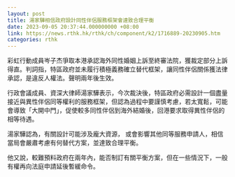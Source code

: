 ```yaml
---
layout: post
title: 湯家驊相信政府設計同性伴侶服務框架會達致合理平衡
date: 2023-09-05 20:37:44.000000000 +08:00
link: https://news.rthk.hk/rthk/ch/component/k2/1716889-20230905.htm
categories: rthk
---
```


彩虹行動成員岑子杰爭取本港承認海外同性婚姻上訴至終審法院，獲裁定部分上訴得直。判詞指，特區政府並未履行積極義務確立替代框架，讓同性伴侶關係獲法律承認，是違反人權法。聲明兩年後生效。

行政會議成員、資深大律師湯家驊表示，今次裁決後，特區政府必需設計一個盡量接近與異性伴侶同等權利的服務框架，但認為過程中要謹慎考慮，若太寬鬆，可能會導致「大開中門」，促使較多同性伴侶到海外結婚後，回港要求取得異性伴侶的相等待遇。

湯家驊認為，有關設計可能涉及龐大資源， 或會影響其他同等服務申請人，相信當局會嚴肅考慮有何替代方案，並達致合理平衡。

他又說，較難預料政府在兩年內，能否制訂有關平衡方案，但在一些情況下，一般有權再向法庭申請延後暫緩命令。
